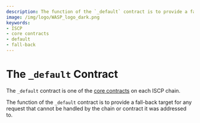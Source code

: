 ```yaml
---
description: The function of the `_default` contract is to provide a fall-back target for any request that cannot be handled by the chain, or contract, it was addressed to
image: /img/logo/WASP_logo_dark.png
keywords:
- ISCP
- core contracts
- default
- fall-back
--- 
```

# The `_default` Contract

The `_default` contract is one of the [core contracts](overview.md) on each ISCP
chain.

The function of the `_default` contract is to provide a fall-back target for any
request that cannot be handled by the chain or contract it was addressed to.
